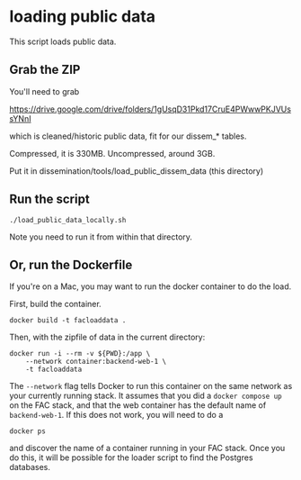 # loading public data

This script loads public data.

## Grab the ZIP

You'll need to grab

https://drive.google.com/drive/folders/1gUsqD31Pkd17CruE4PWwwPKJVUssYNnI

which is cleaned/historic public data, fit for our dissem_* tables.

Compressed, it is 330MB. Uncompressed, around 3GB.

Put it in dissemination/tools/load_public_dissem_data (this directory)

## Run the script

```
./load_public_data_locally.sh
```

Note you need to run it from within that directory.

## Or, run the Dockerfile

If you're on a Mac, you may want to run the docker container to do the load.

First, build the container.

```
docker build -t facloaddata .
```

Then, with the zipfile of data in the current directory:

```
docker run -i --rm -v ${PWD}:/app \
    --network container:backend-web-1 \
    -t facloaddata
```

The `--network` flag tells Docker to run this container on the same network as your currently running stack. It assumes that you did a `docker compose up` on the FAC stack, and that the web container has the default name of `backend-web-1`. If this does not work, you will need to do a 

```
docker ps
```

and discover the name of a container running in your FAC stack. Once you do this, it will be possible for the loader script to find the Postgres databases.

